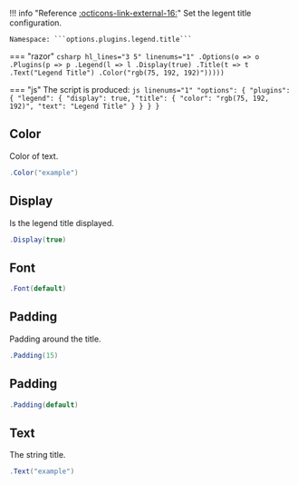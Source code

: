 !!! info "Reference [:octicons-link-external-16:](https://www.chartjs.org/docs/latest/configuration/legend.html#legend-title-configuration)"
	Set the legent title configuration.
	
	Namespace: ```options.plugins.legend.title```
	
=== "razor"
	```csharp hl_lines="3 5" linenums="1"
	.Options(o => o
    .Plugins(p => p
        .Legend(l => l
            .Display(true)
            .Title(t => t
                .Text("Legend Title")
                .Color("rgb(75, 192, 192)")))))
	```

=== "js"
	The script is produced:
	```js linenums="1"
	"options": {
		"plugins": {
		  "legend": {
			"display": true,
			"title": {
			  "color": "rgb(75, 192, 192)",
			  "text": "Legend Title"
			}
		  }
		}
	}
	```

## Color
Color of text.
```csharp
.Color("example")
```

## Display
Is the legend title displayed.
```csharp
.Display(true)
```

## Font

```csharp
.Font(default)
```

## Padding
Padding around the title.
```csharp
.Padding(15)
```

## Padding

```csharp
.Padding(default)
```

## Text
The string title.
```csharp
.Text("example")
```


